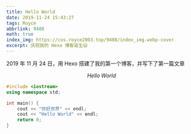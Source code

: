 ```yaml
---
title: Hello World 
date: 2019-11-24 15:43:27
tags: Royce
abbrlink: 9408
math: true
index_img: https://cos.royce2003.top/9408/index_img.webp-cover
excerpt: 庆祝我的 Hexo 博客诞生😃
---
```


2019 年 11 月 24 日，用 Hexo 搭建了我的第一个博客，并写下了第一篇文章

<!--more-->
$$
Hello\; World
$$

```cpp
#include <iostream>
using namespace std;

int main() {
    cout << "你好世界" << endl;
    cout << "Hello World" << endl;
    return 0;
}
```